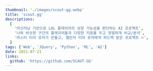 ```yaml
---
thumbnail: './images/scout-gg.webp'
title: 'scout.gg'
descriptions:
  [
    '머신러닝 기반으로 LOL 플레이어의 성장 가능성을 판단하는 AI 프로젝트',
    '나와 비슷한 구간의 플레이어들과 다양한 지표를 두고 정밀하게 비교/분석',
    '마스터 티어 유저가 만들고, 챌린저 티어 유저에게 피드백 받은 프로젝트 🔥',
  ]
tags: ['Web', 'JQuery', 'Python', 'ML', 'AI']
date: 2021-07-21
links:
  github: 'https://github.com/SCAUT-GG'
---
```

